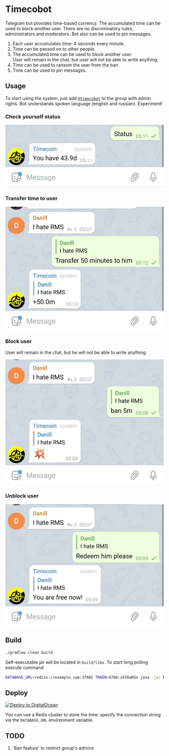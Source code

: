 # Timecobot

Telegram bot provides time-based currency. The accumulated time can be used to block another user.
There are no discriminatory rules, administrators and moderators. Bot also can be used to pin
messages.

1. Each user accumulates time: 4 seconds every minute.
1. Time can be passed on to other people.
1. The accumulated time can be used to block another user.  
   User will remain in the chat, but user will not be able to write anything.
1. Time can be used to ransom the user from the ban.
1. Time can be used to pin messages.

## Usage

To start using the system, just add [`@timecobot`](https://t.me/timecobot) to the group with admin
rights. Bot understands spoken language (english and russian). Experiment!

### Check yourself status

![](img/status.jpg "My status")

### Transfer time to user

![](img/transfer.jpg "Transfer time to user")

### Block user

User will remain in the chat, but he will not be able to write anything.

![](img/ban.jpg "Block user")

### Unblock user

![](img/ransom.jpg "Unblock user")

## Build

```sh
./gradlew clean build
```

Self-executable jar will be located in `build/libs`. To start long polling execute command

```sh
DATABASE_URL=rediss://example.com:37081 TOKEN=4760:zGTAaKGo java -jar build/libs/*-all.jar
```

## Deploy

[![Deploy to DigitalOcean](https://www.deploytodo.com/do-btn-blue-ghost.svg)](https://cloud.digitalocean.com/apps/new?repo=https://github.com/demidko/timecobot/tree/main)

You can use a Redis cluster to store the time: specify the connection string via the `DATABASE_URL`
environment variable.

## TODO

1. 'Ban feature' to restrict group's admins

